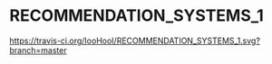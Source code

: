 # RECOMMENDATION_SYSTEMS_1
https://travis-ci.org/IooHooI/RECOMMENDATION_SYSTEMS_1.svg?branch=master
